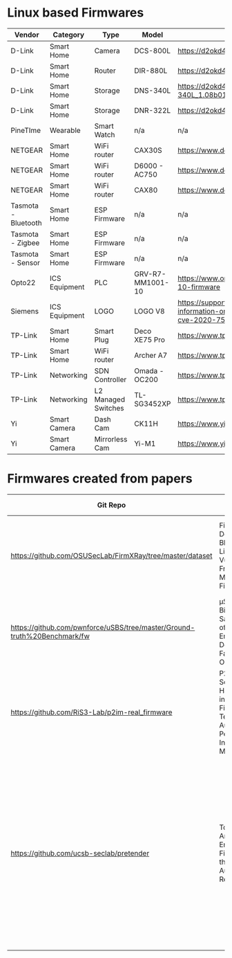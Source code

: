 # Linux based Firmwares
| Vendor  | Category | Type | Model | Binary | Source Code |
|---------|----------|------|-------|--------|-------------|
| D-Link  | Smart Home | Camera | DCS-800L | https://d2okd4tdjucp2n.cloudfront.net/DCS-800L/DCS-800L_A1_v1.06.10.zip | https://dlink-gpl.s3.amazonaws.com/GPL1900119/DCS-800L_A1_GPL10610.tar.gz |
| D-Link | Smart Home | Router | DIR-880L | https://d2okd4tdjucp2n.cloudfront.net/DIR-880L/DIR-880L_A1_FW_1.07.zip | https://dlink-gpl.s3.amazonaws.com/GPL1900168/DIR880A1_GPL108WWb06.tar.gz |
| D-Link | Smart Home |	Storage	| DNS-340L | https://d2okd4tdjucp2n.cloudfront.net/DNS-340L/DLINK_DNS-340L_1.08b01(1.01.0502.2018).zip | https://dlink-gpl.s3.amazonaws.com/GPL1600307/DNS340L_Ax_GPL10505.tar.gz |
| D-Link | Smart Home | Storage | DNR-322L | https://d2okd4tdjucp2n.cloudfront.net/DNR-322LB/DNR-322L_V3_02_15.zip | https://dlink-gpl.s3.amazonaws.com/GPL1600325/DNR-322L_B1_FW_V3.01_GPL_20160714.tar.gz |
| PineTIme | Wearable | Smart Watch | n/a |	n/a	| https://github.com/joaquimorg/PinetimeLite |
| NETGEAR | Smart Home | WiFi router | CAX30S | https://www.downloads.netgear.com/files/GDC/CAX30/CAX30-V1.4.11.2.zip | https://www.downloads.netgear.com/files/GPL/CAX30_v1.4.9.4_gpl.zip |
| NETGEAR | Smart Home | WiFi router | D6000 - AC750 | https://www.downloads.netgear.com/files/GDC/D6000/D6000_V1.0.0.80_1.0.1.zip |https://www.downloads.netgear.com/files/GPL/D6000_v1.0.0.80_GPL-20200806.tar.gz |
| NETGEAR | Smart Home | WiFi router | CAX80 | https://www.downloads.netgear.com/files/GDC/CAX80/CAX80-V2.1.5.2.zip | https://www.downloads.netgear.com/files/GPL/OpenBFC_20.1_RDKM_3party.tar.gz |
| Tasmota - Bluetooth | Smart Home | ESP Firmware | n/a | n/a |	https://github.com/arendst/Tasmota |
| Tasmota - Zigbee | Smart Home | ESP Firmware | n/a | n/a |	https://github.com/arendst/Tasmota |
| Tasmota - Sensor | Smart Home | ESP Firmware | n/a | n/a |	https://github.com/arendst/Tasmota |
| Opto22 | ICS Equipment | PLC | GRV-R7-MM1001-10 | https://www.opto22.com/support/resources-tools/downloads/grv-r7-mm1001-10-firmware | https://github.com/Opto22/node-red-contrib-groov-io | https://github.com/Parrot-Developers/olympe
| Siemens | ICS Equipment | LOGO | LOGO V8 | https://support.industry.siemens.com/cs/document/109780764/product-information-on-the-firmware-update-for-logo!-8-for-security-vulnerability-cve-2020-7593-?dti=0&pnid=13613&lc=en-WW | n/a |
| TP-Link | Smart Home | Smart Plug | Deco XE75 Pro | https://www.tp-link.com/us/support/download/deco-xe75-pro/#Firmware | https://www.tp-link.com/us/support/gpl-code/ |
| TP-Link | Smart Home | WiFi router | Archer A7 | https://www.tp-link.com/us/support/download/archer-a7/#Firmware | https://www.tp-link.com/us/support/gpl-code/ |
| TP-Link | Networking | SDN Controller | Omada - OC200 | https://www.tp-link.com/us/support/download/oc200/#Firmware | https://www.tp-link.com/us/support/gpl-code/ |
| TP-Link | Networking | L2 Managed Switches | TL-SG3452XP | https://www.tp-link.com/us/support/download/tl-sg3452xp/#Firmware | https://www.tp-link.com/us/support/gpl-code/ |
| Yi | Smart Camera | Dash Cam | CK11H | https://www.yitechnology.com/firmware | n/a |
| Yi | Smart Camera | Mirrorless Cam | Yi-M1 | https://www.yitechnology.com/firmware/ | n/a |

# Firmwares created from papers
| Git Repo | Research Paper | Authors | Firmware details | OS | Hardware used | Comments |
|----------|----------------|---------|------------------|----|---------------|----------|
| https://github.com/OSUSecLab/FirmXRay/tree/master/dataset | FirmXRay: Detecting Bluetooth Link Layer Vulnerabilities From Bare-Metal Firmware | Haohuang Wen, Zhiqiang Lin and Yinqian Zhang | BLE Stack (Ti) and SoftDevice (Nordic) | n/a (bare-metal) | n/a | Reverse engineered the Over-the-Air download mechanism to extract the binaries |
| https://github.com/pwnforce/uSBS/tree/master/Ground-truth%20Benchmark/fw | μSBS: Static Binary Sanitization of Bare-metal Embedded Devices for Fault Observability | Majid Salehi, Danny Hughes and Bruno Crispo |  Audio, LCD Display, Camera USB, TCP/UDP, PLC | n/a (bare-metal) | STM32 Board featuring ARM Cortex M4 and M3 | n/a |
| https://github.com/RiS3-Lab/p2im-real_firmware | P2IM: Scalable and Hardware-independent Firmware Testing via Automatic Peripheral Interface Modeling | Bo Feng, Alejandro Mera and Long Lu | Robot, Drone and CNC | n/a (bare-metal) | STM32F103RB | n/a |
| https://github.com/ucsb-seclab/pretender | Toward the Analysis of Embedded Firmware through Automated Re-hosting | Eric Gustafson, Marius Muench, Chad Spensky, Nilo Redini, Aravind Machiry, Yanick Fratantonio, Aurélien Francillon, Davide Balzarotti, Yung Ryn Choe, Christopher Kruegel, and Giovanni Vigna | n/a | Mbed OS 5 | MAX32600	| n/a |
